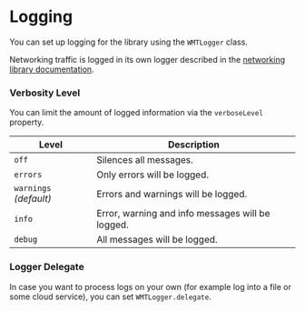# Logging

You can set up logging for the library using the `WMTLogger` class.

<!-- begin box info -->
Networking traffic is logged in its own logger described in the [networking library documentation](https://github.com/wultra/networking-apple).
<!-- end -->

### Verbosity Level

You can limit the amount of logged information via the `verboseLevel` property.

| Level                  | Description                                       |
| ---------------------- | ------------------------------------------------- |
| `off`                  | Silences all messages.                            |
| `errors`               | Only errors will be logged.                       |
| `warnings` _(default)_ | Errors and warnings will be logged.               |
| `info`                 | Error, warning and info messages will be logged.  |
| `debug`                | All messages will be logged.                      |

### Logger Delegate

In case you want to process logs on your own (for example log into a file or some cloud service), you can set `WMTLogger.delegate`.

